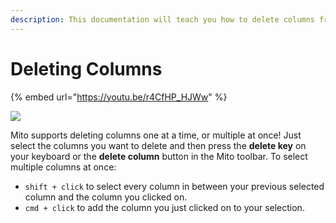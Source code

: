 ```yaml
---
description: This documentation will teach you how to delete columns from your dataframe
---
```


# Deleting Columns

{% embed url="https://youtu.be/r4CfHP_HJWw" %}

![](../.gitbook/assets/ezgif.com-gif-maker\(11\).gif)

Mito supports deleting columns one at a time, or multiple at once! Just select the columns you want to delete and then press the **delete key** on your keyboard or the **delete column** button in the Mito toolbar. To select multiple columns at once:

* `shift + click` to select every column in between your previous selected column and the column you clicked on.
* `cmd + click` to add the column you just clicked on to your selection.
